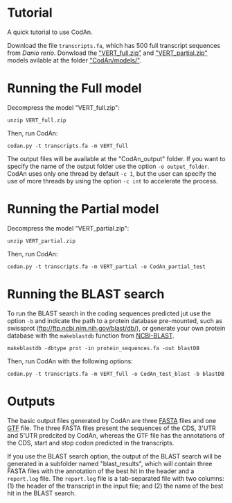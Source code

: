 Tutorial
========

A quick tutorial to use CodAn.

Download the file ```transcripts.fa```, which has 500 full transcript sequences from *Danio rerio*.
Donwload the ["VERT_full.zip"](https://github.com/pedronachtigall/CodAn/blob/master/models/VERT_full.zip) and ["VERT_partial.zip"](https://github.com/pedronachtigall/CodAn/blob/master/models/VERT_partial.zip) models avilable at the folder ["CodAn/models/"](https://github.com/pedronachtigall/CodAn/tree/master/models).

Running the Full model
======================

Decompress the model "VERT_full.zip":
```
unzip VERT_full.zip
```

Then, run CodAn:
```
codan.py -t transcripts.fa -m VERT_full
```

The output files will be available at the "CodAn_output" folder. If you want to specify the name of the output folder use the option ```-o output_folder```. CodAn uses only one thread by default ```-c 1```, but the user can specify the use of more threads by using the option ```-c int``` to accelerate the process.

Running the Partial model
=========================

Decompress the model "VERT_partial.zip":
```
unzip VERT_partial.zip
```

Then, run CodAn:
```
codan.py -t transcripts.fa -m VERT_partial -o CodAn_partial_test
```

Running the BLAST search
========================
To run the BLAST search in the coding sequences predicted jut use the option ```-b``` and indicate the path to a protein database pre-mounted, such as swissprot (ftp://ftp.ncbi.nlm.nih.gov/blast/db/), or generate your own protein database with the ```makeblastdb``` function from [NCBI-BLAST](https://www.ncbi.nlm.nih.gov/books/NBK279671/).
```
makeblastdb -dbtype prot -in protein_sequences.fa -out blastDB
```

Then, run CodAn with the following options:
```
codan.py -t transcripts.fa -m VERT_full -o CodAn_test_blast -b blastDB
```

Outputs
=======
The basic output files generated by CodAn are three [FASTA](https://en.wikipedia.org/wiki/FASTA_format) files and one [GTF](https://www.ensembl.org/info/website/upload/gff.html) file.
The three FASTA files present the sequences of the CDS, 3'UTR and 5'UTR predcited by CodAn, whereas the GTF file has the annotations of the CDS, start and stop codon predicted in the transcripts.

If you use the BLAST search option, the output of the BLAST search will be generated in a subfolder named "blast_results", which will contain three FASTA files with the annotation of the best hit in the header and a ```report.log``` file. The ```report.log``` file is a tab-separated file with two columns: (1) the header of the transcript in the input file; and (2) the name of the best hit in the BLAST search.
